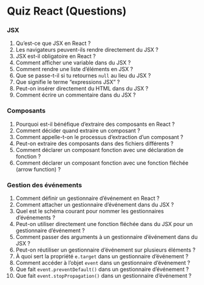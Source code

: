 # Quiz React (Questions)

### JSX

1. Qu’est-ce que JSX en React ?
2. Les navigateurs peuvent-ils rendre directement du JSX ?
3. JSX est-il obligatoire en React ?
4. Comment afficher une variable dans du JSX ?
5. Comment rendre une liste d’éléments en JSX ?
6. Que se passe-t-il si tu retournes `null` au lieu du JSX ?
7. Que signifie le terme “expressions JSX” ?
8. Peut-on insérer directement du HTML dans du JSX ?
9. Comment écrire un commentaire dans du JSX ?

### Composants

1. Pourquoi est-il bénéfique d’extraire des composants en React ?
2. Comment décider quand extraire un composant ?
3. Comment appelle-t-on le processus d’extraction d’un composant ?
4. Peut-on extraire des composants dans des fichiers différents ?
5. Comment déclarer un composant fonction avec une déclaration de fonction ?
6. Comment déclarer un composant fonction avec une fonction fléchée (arrow function) ?

### Gestion des événements

1. Comment définir un gestionnaire d’événement en React ?
2. Comment attacher un gestionnaire d’événement dans du JSX ?
3. Quel est le schéma courant pour nommer les gestionnaires d’événements ?
4. Peut-on utiliser directement une fonction fléchée dans du JSX pour un gestionnaire d’événement ?
5. Comment passer des arguments à un gestionnaire d’événement dans du JSX ?
6. Peut-on réutiliser un gestionnaire d’événement sur plusieurs éléments ?
7. À quoi sert la propriété `e.target` dans un gestionnaire d’événement ?
8. Comment accéder à l’objet `event` dans un gestionnaire d’événement ?
9. Que fait `event.preventDefault()` dans un gestionnaire d’événement ?
10. Que fait `event.stopPropagation()` dans un gestionnaire d’événement ?